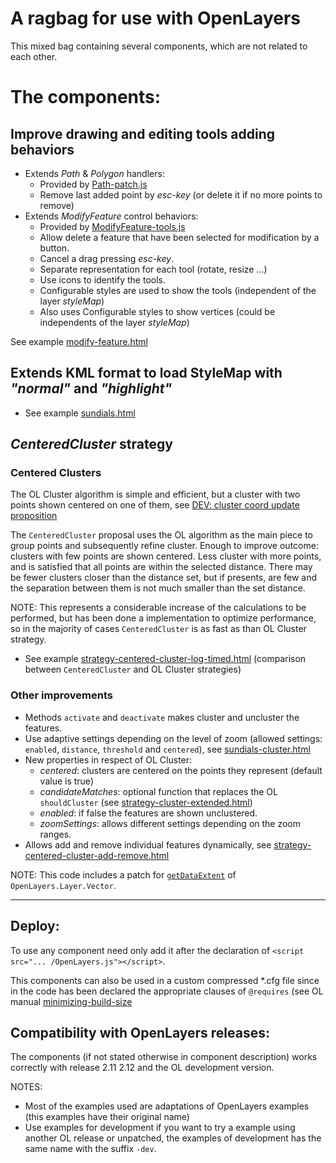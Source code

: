 A ragbag for use with OpenLayers
================================

This mixed bag containing several components, which are not related to each other. 

The components:
==============

## Improve drawing and editing tools adding behaviors

  * Extends *Path* & *Polygon* handlers:
    * Provided by [Path-patch.js](lib/Ragbag/Handler/Path-patch.js)
    * Remove last added point by *esc-key* (or delete it if no more points to remove)
  * Extends *ModifyFeature* control behaviors:
    * Provided by [ModifyFeature-tools.js](lib/Ragbag/Control/ModifyFeature-tools.js)
    * Allow delete a feature that have been selected for modification by a button.
    * Cancel a drag pressing *esc-key*.
    * Separate representation for each tool (rotate, resize ...)
    * Use icons to identify the tools.
    * Configurable styles are used to show the tools (independent of the layer *styleMap*)
    * Also uses Configurable styles to show vertices (could be independents of the layer *styleMap*)

See example [modify-feature.html](http://jorix.github.com/OL-Ragbag/examples/modify-feature.html)

## Extends KML format to load StyleMap with *"normal"* and *"highlight"*

  * See example [sundials.html](http://jorix.github.com/OL-Ragbag/examples/sundials.html)

## *CenteredCluster* strategy

### Centered Clusters

The OL Cluster algorithm is simple and efficient, but a cluster with two points shown centered on one of them, see [DEV: cluster coord update proposition](http://osgeo-org.1560.n6.nabble.com/Cluster-strategy-cluster-coord-update-proposition-td3947012.html#a3947013)

The `CenteredCluster` proposal uses the OL algorithm as the main piece to group points and subsequently refine cluster. Enough to improve outcome: clusters with few points are shown centered. Less cluster with more points, and is satisfied that all points are within the selected distance. There may be fewer clusters closer than the distance set, but if presents, are few and the separation between them is not much smaller than the set distance.

NOTE: This represents a considerable increase of the calculations to be performed, but has been done a implementation to optimize performance, so in the majority of cases `CenteredCluster` is as fast as than OL Cluster strategy.

 * See example [strategy-centered-cluster-log-timed.html](http://jorix.github.com/OL-Ragbag/examples/strategy-centered-cluster-log-timed.html) (comparison between `CenteredCluster` and OL Cluster strategies)
 
### Other improvements

  * Methods `activate` and `deactivate` makes cluster and uncluster the features.
  * Use adaptive settings depending on the level of zoom (allowed settings: `enabled`, `distance`, `threshold` and `centered`), see [sundials-cluster.html](http://jorix.github.com/OL-Ragbag/examples/sundials-cluster.html)
  * New properties in respect of OL Cluster:
    * *centered*: clusters are centered on the points they represent (default value is true)
    * *candidateMatches*: optional function that replaces the OL `shouldCluster` (see [strategy-cluster-extended.html](http://jorix.github.com/OL-Ragbag/examples/strategy-cluster-extended.html))
    * *enabled*: if false the features are shown unclustered.
    * *zoomSettings*: allows different settings depending on the zoom ranges.
  * Allows add and remove individual features dynamically, see [strategy-centered-cluster-add-remove.html](http://jorix.github.com/OL-Ragbag/examples/strategy-centered-cluster-add-remove.html)

NOTE: This code includes a patch for [`getDataExtent`](http://jorix.github.com/OL-Ragbag/doc/Ragbag/api/files/Ragbag/Strategy/CenteredCluster-js.html#OpenLayers.Layer.Vector.getDataExtent) of `OpenLayers.Layer.Vector`.

- - -

Deploy:
-------
To use any component need only add it after the declaration of `<script src="... /OpenLayers.js"></script>`.

This components can also be used in a custom compressed *.cfg file since in the code has been declared the appropriate clauses of `@requires` (see OL manual [minimizing-build-size](http://docs.openlayers.org/library/deploying.html#minimizing-build-size)

Compatibility with OpenLayers releases:
--------------------------------------
The components (if not stated otherwise in component description) works correctly with release 2.11 2.12 and the OL development version.

NOTES: 
 * Most of the examples used are adaptations of OpenLayers examples (this examples have their original name)
 * Use examples for development if you want to try a example using another OL release or unpatched, the examples of development has the same name with the suffix `-dev`.
